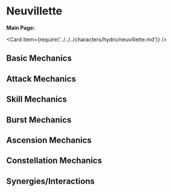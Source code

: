 # Neuvillette

**Main Page:**

<Card item={require('../../../characters/hydro/neuvillette.md')} />

## Basic Mechanics

## Attack Mechanics

## Skill Mechanics

## Burst Mechanics

## Ascension Mechanics

## Constellation Mechanics

## Synergies/Interactions
